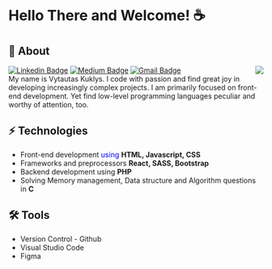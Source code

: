 # Hello There and Welcome! :coffee:
<!--
**vytkuklys/vytkuklys** is a :sparkles: _special_ :sparkles: repository because its `README.md` (this file) appears on your GitHub profile.
Here are some ideas to get you started:
- :telescope: I’m currently working on ...
- :seedling: I’m currently learning ...
- :dancers: I’m looking to collaborate on ...
- :thinking_face: I’m looking for help with ...
- :speech_balloon: Ask me about ...
- :mailbox: How to reach me: ...
- :smile: Pronouns: ...
- :zap: Fun fact: ...
-->
## :telescope: About
[![Linkedin Badge](https://img.shields.io/badge/-Linkedin-blue?style=plastic&logo=Linkedin&logoColor=white&link=https://www.linkedin.com/in/vytautas-k-834996202/)](https://www.linkedin.com/in/vytautas-k-834996202/)
[![Medium Badge](https://img.shields.io/badge/-Medium-03a57a?style=plastic&labelColor=black&logo=Medium&color=black&link=https://medium.com/@vtts.kuklys)](https://medium.com/@vtts.kuklys)
[![Gmail Badge](https://img.shields.io/badge/-Gmail-c14438?style=plastic&logo=Gmail&logoColor=white&link=mailto:vtts.kuklys@gmail.com)](mailto:vtts.kuklys@gmail.com)
<img align='right' src="https://github-readme-stats.vercel.app/api/top-langs/?username=vytkuklys&layout=compact&bg_color=151515&text_color=f3f3f3">
</br>
My name is Vytautas Kuklys. I code with passion and find great joy in developing increasingly complex projects.
I am primarily focused on front-end development. Yet find low-level programming languages peculiar and worthy of attention, too.
## :zap: Technologies
- Front-end development <span style="color: blue;">using</span> **HTML, Javascript, CSS**
- Frameworks and preprocessors **React, SASS, Bootstrap**
- Backend development using **PHP**
- Solving Memory management, Data structure and Algorithm questions in **C**
## :hammer_and_wrench: Tools
- Version Control - Github
- Visual Studio Code
- Figma
